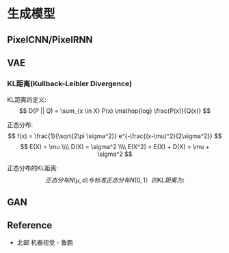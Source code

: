 # 生成模型

## PixelCNN/PixelRNN

## VAE

### KL距离(Kullback-Leibler Divergence)
KL距离的定义:
$$
D(P || Q) = \sum_{x \in X} P(x) \mathop{log} \frac{P(x)}{Q(x)}
$$

正态分布:
$$
f(x) = \frac{1}{\sqrt{2\pi \sigma^2}} e^{-\frac{(x-\mu)^2}{2\sigma^2}}
$$
$$
E(X) = \mu \\\\
D(X) = \sigma^2 \\\\
E(X^2) = E(X) + D(X) = \mu + \sigma^2
$$

正态分布的KL距离:
$$
正态分布 N(\mu, \sigma)与标准正态分布N(0, 1）的KL距离为:
$$


## GAN

## Reference
* 北邮 机器视觉 - 鲁鹏
